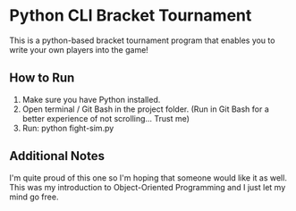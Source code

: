 # Python CLI Bracket Tournament

This is a python-based bracket tournament program that enables you to write your own players into the game!

## How to Run
1. Make sure you have Python installed.
2. Open terminal / Git Bash in the project folder. (Run in Git Bash for a better experience of not scrolling... Trust me)
3. Run: python fight-sim.py

## Additional Notes
I'm quite proud of this one so I'm hoping that someone would like it as well. This was my introduction to Object-Oriented Programming and I just let my mind go free.
